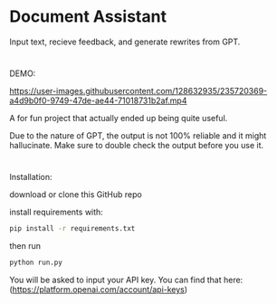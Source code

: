 # Document Assistant
 Input text, recieve feedback, and generate rewrites from GPT.
 #
DEMO:
 




https://user-images.githubusercontent.com/128632935/235720369-a4d9b0f0-9749-47de-ae44-71018731b2af.mp4






A for fun project that actually ended up being quite useful.

Due to the nature of GPT, the output is not 100% reliable and it might hallucinate. Make sure to double check the output before you use it.
#
Installation:

download or clone this GitHub repo  

install requirements with:
```sh
pip install -r requirements.txt
```
then run
```sh
python run.py
```
You will be asked to input your API key. You can find that here: (https://platform.openai.com/account/api-keys)
#
